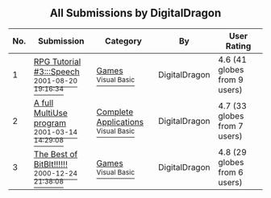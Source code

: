 ﻿<div align="center">

## All Submissions by DigitalDragon

</div>

No.  | Submission | Category | By   | User Rating
---- | ---------- | -------- | ---- | -----------
1 | [RPG Tutorial \#3:::Speech<br /><sup>2001-08-20 19:16:34</sup>](https://github.com/Planet-Source-Code/digitaldragon-rpg-tutorial-3-speech__1-26411) | [Games<br /><sup>Visual Basic</sup>](../ByCategory/games__1-38.md) | DigitalDragon | 4.6 (41 globes from 9 users)
2 | [A full MultiUse program<br /><sup>2001-03-14 14:29:08</sup>](https://github.com/Planet-Source-Code/digitaldragon-a-full-multiuse-program__1-21657) | [Complete Applications<br /><sup>Visual Basic</sup>](../ByCategory/complete-applications__1-27.md) | DigitalDragon | 4.7 (33 globes from 7 users)
3 | [The Best of BitBlt\!\!\!\!\!\!<br /><sup>2000-12-24 21:38:08</sup>](https://github.com/Planet-Source-Code/digitaldragon-the-best-of-bitblt__1-13839) | [Games<br /><sup>Visual Basic</sup>](../ByCategory/games__1-38.md) | DigitalDragon | 4.8 (29 globes from 6 users)
